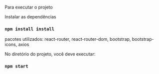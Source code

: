 Para executar o projeto

Instalar as dependências
### `npm install install`

pacotes utilizados: react-router, react-router-dom, bootstrap, bootstrap-icons, axios

No diretório do projeto, você deve executar:

### `npm start`